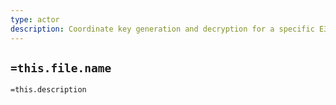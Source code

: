 ```yaml
---
type: actor
description: Coordinate key generation and decryption for a specific E3Request with trbfv 
---
```


## `=this.file.name`

`=this.description`